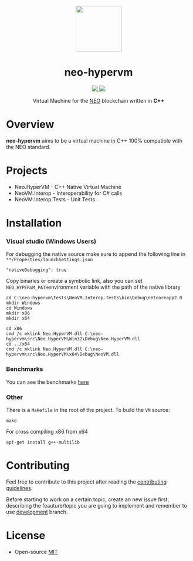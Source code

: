 <p align="center">
  <img src="http://res.cloudinary.com/vidsy/image/upload/v1503160820/CoZ_Icon_DARKBLUE_200x178px_oq0gxm.png" width="125px">
</p>

<h1 align="center">neo-hypervm</h1>

<p align="center">      
  <a href="https://travis-ci.org/CityOfZion/neo-hypervm">
    <img src="https://api.travis-ci.org/CityOfZion/neo-hypervm.svg?branch=master">
  </a>
  <a href="https://github.com/CityOfZion/neo-hypervm/blob/master/LICENSE.md">
    <img src="https://img.shields.io/badge/license-MIT-blue.svg">
  </a>
</p>

<p align="center">
    Virtual Machine for the <a href="https://neo.org">NEO</a> blockchain written in <b>C++</b>
</p>

# Overview

**neo-hypervm** aims to be a virtual machine in C++ 100% compatible with the NEO standard.

# Projects

* Neo.HyperVM - C++ Native Virtual Machine
* NeoVM.Interop - Interoperability for C# calls
* NeoVM.Interop.Tests - Unit Tests

# Installation

### Visual studio (Windows Users)
For debugging the native source make sure to append the following line in `**/Properties/launchSettings.json` 

```
"nativeDebugging": true
```
Copy binaries or create a symbolic link, also you can set `NEO_HYPERVM_PATH`environment variable with the path of the native library

```
cd C:\neo-hypervm\tests\NeoVM.Interop.Tests\bin\Debug\netcoreapp2.0
mkdir Windows
cd Windows
mkdir x86
mkdir x64

cd x86
cmd /c mklink Neo.HyperVM.dll C:\neo-hypervm\src\Neo.HyperVM\Win32\Debug\Neo.HyperVM.dll
cd ../x64
cmd /c mklink Neo.HyperVM.dll C:\neo-hypervm\src\Neo.HyperVM\x64\Debug\NeoVM.dll
```

### Benchmarks

You can see the benchmarks [here](https://github.com/CityOfZion/neo-hypervm/blob/development/BENCHMARKS.md)

### Other
There is a `Makefile` in the root of the project. To build the `VM` source:

```
make
```

For cross compiling x86 from x64

`apt-get install g++-multilib`

# Contributing

Feel free to contribute to this project after reading the
[contributing guidelines](https://github.com/CityOfZion/neo-go/blob/master/CONTRIBUTING.md).

Before starting to work on a certain topic, create an new issue first,
describing the feauture/topic you are going to implement and remember to use [development](https://github.com/CityOfZion/neo-hypervm/tree/development) branch.

# License

- Open-source [MIT](https://github.com/CityOfZion/neo-hypervm/blob/master/LICENCE.md)
